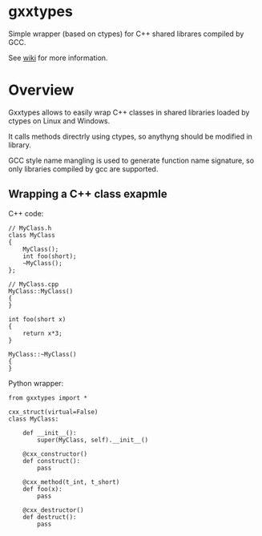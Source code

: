 # gxxtypes
Simple wrapper (based on ctypes) for C++ shared librares compiled by GCC.

See [wiki](https://github.com/amadxx/gxxtypes/wiki) for more information.

# Overview 

Gxxtypes allows to easily wrap C++ classes in shared libraries loaded by ctypes on Linux and Windows.

It calls methods directrly using ctypes, so anythyng should be modified in library.

GCC style name mangling is used to generate function name signature, so only libraries compiled by gcc are supported.

## Wrapping a C++ class exapmle

C++ code:
    
    // MyClass.h
    class MyClass
    {
        MyClass();
        int foo(short);
        ~MyClass();
    };

    // MyClass.cpp
    MyClass::MyClass()
    {
    }

    int foo(short x)
    {
        return x*3;
    }

    MyClass::~MyClass()
    {
    }

Python wrapper:

    from gxxtypes import *
    
    cxx_struct(virtual=False)
    class MyClass:

        def __init__():
            super(MyClass, self).__init__()

        @cxx_constructor()
        def construct():
            pass

        @cxx_method(t_int, t_short)
        def foo(x):
            pass

        @cxx_destructor()
        def destruct():
            pass
